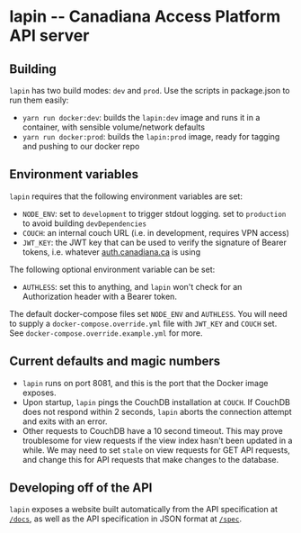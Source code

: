 # lapin -- Canadiana Access Platform API server

## Building

`lapin` has two build modes: `dev` and `prod`. Use the scripts in package.json to run them easily:

- `yarn run docker:dev`: builds the `lapin:dev` image and runs it in a container, with sensible volume/network defaults
- `yarn run docker:prod`: builds the `lapin:prod` image, ready for tagging and pushing to our docker repo

## Environment variables

`lapin` requires that the following environment variables are set:

- `NODE_ENV`: set to `development` to trigger stdout logging. set to `production` to avoid building `devDependencies`
- `COUCH`: an internal couch URL (i.e. in development, requires VPN access)
- `JWT_KEY`: the JWT key that can be used to verify the signature of Bearer tokens, i.e. whatever [auth.canadiana.ca](https://auth.canadiana.ca/) is using

The following optional environment variable can be set:

- `AUTHLESS`: set this to anything, and `lapin` won't check for an Authorization header with a Bearer token.

The default docker-compose files set `NODE_ENV` and `AUTHLESS`. You will need to supply a `docker-compose.override.yml` file with `JWT_KEY` and `COUCH` set. See `docker-compose.override.example.yml` for more.

## Current defaults and magic numbers

- `lapin` runs on port 8081, and this is the port that the Docker image exposes.
- Upon startup, `lapin` pings the CouchDB installation at `COUCH`. If CouchDB does not respond within 2 seconds, `lapin` aborts the connection attempt and exits with an error.
- Other requests to CouchDB have a 10 second timeout. This may prove troublesome for view requests if the view index hasn't been updated in a while. We may need to set `stale` on view requests for GET API requests, and change this for API requests that make changes to the database.

## Developing off of the API

`lapin` exposes a website built automatically from the API specification at [`/docs`](https://api.canadiana.ca/docs), as well as the API specification in JSON format at [`/spec`](https://api.canadiana.ca/spec).
